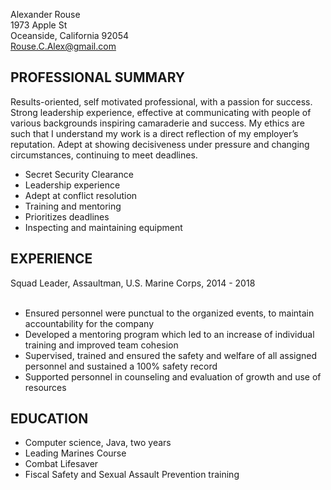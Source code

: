 Alexander Rouse<br />
1973 Apple St<br />
Oceanside, California 92054<br />
Rouse.C.Alex@gmail.com<br />

PROFESSIONAL SUMMARY
---------

Results-oriented, self motivated professional, with a passion for success. Strong leadership experience, effective at communicating with people of various backgrounds inspiring camaraderie and success. My ethics are such that I understand my work is a direct reflection of my employer’s reputation. Adept at showing decisiveness under pressure and changing circumstances, continuing to meet deadlines.  

* Secret Security Clearance<br />
* Leadership experience<br />
* Adept at conflict resolution<br />
* Training and mentoring<br />
* Prioritizes deadlines<br />
* Inspecting and maintaining equipment<br />


EXPERIENCE
---------

Squad Leader, Assaultman, U.S. Marine Corps, 2014 - 2018<br /> 
<br />
* Ensured personnel were punctual to the organized events, to maintain accountability for the company<br />
* Developed a mentoring program which led to an increase of individual training and   improved team cohesion<br />
* Supervised, trained and ensured the safety and welfare of all assigned personnel and sustained a 100% safety record<br />
* Supported personnel in counseling and evaluation of growth and use of resources<br />

EDUCATION
---------

* Computer science, Java, two years<br />
* Leading Marines Course<br />
* Combat Lifesaver<br />
* Fiscal Safety and Sexual Assault Prevention training<br />

	
 
